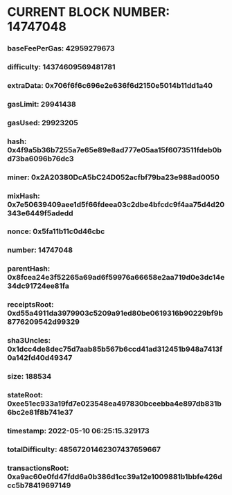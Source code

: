 # CURRENT BLOCK NUMBER: 14747048

### baseFeePerGas: 42959279673
### difficulty: 14374609569481781
### extraData: 0x706f6f6c696e2e636f6d2150e5014b11dd1a40
### gasLimit: 29941438
### gasUsed: 29923205
### hash: 0x4f9a5b36b7255a7e65e89e8ad777e05aa15f6073511fdeb0bd73ba6096b76dc3
### miner: 0x2A20380DcA5bC24D052acfbf79ba23e988ad0050
### mixHash: 0x7e50639409aee1d5f66fdeea03c2dbe4bfcdc9f4aa75d4d20343e6449f5adedd
### nonce: 0x5fa11b11c0d46cbc
### number: 14747048
### parentHash: 0x8fcea24e3f52265a69ad6f59976a66658e2aa719d0e3dc14e34dc91724ee81fa
### receiptsRoot: 0xd55a4911da3979903c5209a91ed80be0619316b90229bf9b8776209542d99329
### sha3Uncles: 0x1dcc4de8dec75d7aab85b567b6ccd41ad312451b948a7413f0a142fd40d49347
### size: 188534
### stateRoot: 0xee51ec933a19fd7e023548ea497830bceebba4e897db831b6bc2e81f8b741e37
### timestamp: 2022-05-10 06:25:15.329173
### totalDifficulty: 48567201462307437659667
### transactionsRoot: 0xa9ac60e0fd47fdd6a0b386d1cc39a12e1009881b1bbfe426dcc5b78419697149
